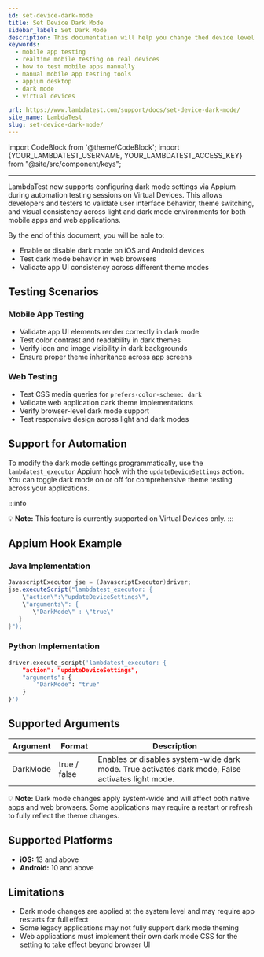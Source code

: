 ```yaml
---
id: set-device-dark-mode
title: Set Device Dark Mode
sidebar_label: Set Dark Mode
description: This documentation will help you change thed device level dark and light mode.
keywords:
  - mobile app testing
  - realtime mobile testing on real devices
  - how to test mobile apps manually
  - manual mobile app testing tools
  - appium desktop
  - dark mode
  - virtual devices

url: https://www.lambdatest.com/support/docs/set-device-dark-mode/
site_name: LambdaTest
slug: set-device-dark-mode/
---
```


import CodeBlock from '@theme/CodeBlock';
import {YOUR_LAMBDATEST_USERNAME, YOUR_LAMBDATEST_ACCESS_KEY} from "@site/src/component/keys";

<script type="application/ld+json"
      dangerouslySetInnerHTML={{ __html: JSON.stringify({
       "@context": "https://schema.org",
        "@type": "BreadcrumbList",
        "itemListElement": [{
          "@type": "ListItem",
          "position": 1,
          "name": "Home",
          "item": "https://www.lambdatest.com"
        },{
          "@type": "ListItem",
          "position": 2,
          "name": "Support",
          "item": "https://www.lambdatest.com/support/docs/"
        },{
          "@type": "ListItem",
          "position": 3,
          "name": "Appium Inspector Integration on LambdaTest",
          "item": "https://www.lambdatest.com/support/docs/set-device-dark-mode/"
        }]
      })
    }}
></script>

---

LambdaTest now supports configuring dark mode settings via Appium during automation testing sessions on Virtual Devices. This allows developers and testers to validate user interface behavior, theme switching, and visual consistency across light and dark mode environments for both mobile apps and web applications.

By the end of this document, you will be able to:

- Enable or disable dark mode on iOS and Android devices
- Test dark mode behavior in web browsers
- Validate app UI consistency across different theme modes

## Testing Scenarios

### Mobile App Testing

- Validate app UI elements render correctly in dark mode
- Test color contrast and readability in dark themes
- Verify icon and image visibility in dark backgrounds
- Ensure proper theme inheritance across app screens

### Web Testing

- Test CSS media queries for `prefers-color-scheme: dark`
- Validate web application dark theme implementations
- Verify browser-level dark mode support
- Test responsive design across light and dark modes

## Support for Automation

To modify the dark mode settings programmatically, use the `lambdatest_executor` Appium hook with the `updateDeviceSettings` action. You can toggle dark mode on or off for comprehensive theme testing across your applications.

:::info

💡 **Note:** This feature is currently supported on Virtual Devices only.
:::

## Appium Hook Example

### Java Implementation

```java
JavascriptExecutor jse = (JavascriptExecutor)driver;
jse.executeScript("lambdatest_executor: {
    \"action\":\"updateDeviceSettings\", 
    \"arguments\": {
       \"DarkMode\" : \"true\"
   }
}");
```

### Python Implementation

```python
driver.execute_script('lambdatest_executor: {
    "action": "updateDeviceSettings",
    "arguments": {
        "DarkMode": "true"
    }
}')
```

## Supported Arguments

| Argument | Format | Description |
|----------|--------|-------------|
| DarkMode | true / false | Enables or disables system-wide dark mode. True activates dark mode, False activates light mode. |

💡 **Note:** Dark mode changes apply system-wide and will affect both native apps and web browsers. Some applications may require a restart or refresh to fully reflect the theme changes.

## Supported Platforms

- **iOS:** 13 and above
- **Android:** 10 and above

## Limitations

- Dark mode changes are applied at the system level and may require app restarts for full effect
- Some legacy applications may not fully support dark mode theming
- Web applications must implement their own dark mode CSS for the setting to take effect beyond browser UI
